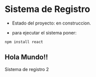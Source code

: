 <h1>Sistema de Registro</h1>

- Estado del proyecto: en construccion.

- para ejecutar el sistema poner:

```npm install react```

<h2>Hola Mundo!!</h2>

Sistema de registro 2

